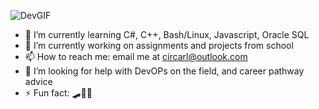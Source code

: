 ![DevGIF](https://user-images.githubusercontent.com/94388078/228046112-51c0c602-ec8b-4797-bf25-48cb9a753e5f.gif)


- 🌱 I’m currently learning C#, C++, Bash/Linux, Javascript, Oracle SQL
- 🔭 I’m currently working on assignments and projects from school
- 📫 How to reach me: email me at circarl@outlook.com
- 🤔 I’m looking for help with DevOPs on the field, and career pathway advice
- ⚡ Fun fact: 🛹🏀💖





<!--
**Circarl/Circarl** is a ✨ _special_ ✨ repository because its `README.md` (this file) appears on your GitHub profile.

Here are some ideas to get you started:

- 🔭 I’m currently working on ...
- 🌱 I’m currently learning ...
- 👯 I’m looking to collaborate on ...
- 🤔 I’m looking for help with ...
- 💬 Ask me about ...
- 📫 How to reach me: ...
- 😄 Pronouns: ...
- ⚡ Fun fact: ...
-->
